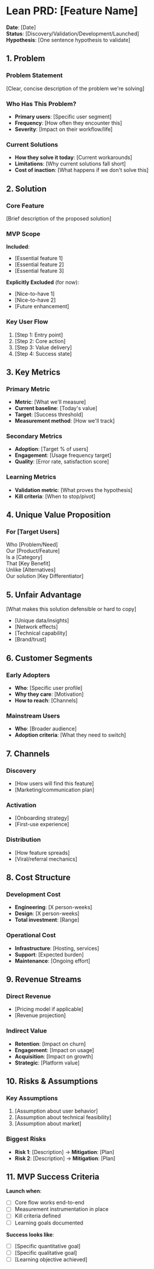 # Lean PRD: [Feature Name]

**Date**: [Date]  
**Status**: [Discovery/Validation/Development/Launched]  
**Hypothesis**: [One sentence hypothesis to validate]

## 1. Problem

### Problem Statement
[Clear, concise description of the problem we're solving]

### Who Has This Problem?
- **Primary users**: [Specific user segment]
- **Frequency**: [How often they encounter this]
- **Severity**: [Impact on their workflow/life]

### Current Solutions
- **How they solve it today**: [Current workarounds]
- **Limitations**: [Why current solutions fall short]
- **Cost of inaction**: [What happens if we don't solve this]

## 2. Solution

### Core Feature
[Brief description of the proposed solution]

### MVP Scope
**Included**:
- [Essential feature 1]
- [Essential feature 2]
- [Essential feature 3]

**Explicitly Excluded** (for now):
- [Nice-to-have 1]
- [Nice-to-have 2]
- [Future enhancement]

### Key User Flow
1. [Step 1: Entry point]
2. [Step 2: Core action]
3. [Step 3: Value delivery]
4. [Step 4: Success state]

## 3. Key Metrics

### Primary Metric
- **Metric**: [What we'll measure]
- **Current baseline**: [Today's value]
- **Target**: [Success threshold]
- **Measurement method**: [How we'll track]

### Secondary Metrics
- **Adoption**: [Target % of users]
- **Engagement**: [Usage frequency target]
- **Quality**: [Error rate, satisfaction score]

### Learning Metrics
- **Validation metric**: [What proves the hypothesis]
- **Kill criteria**: [When to stop/pivot]

## 4. Unique Value Proposition

### For [Target Users]
Who [Problem/Need]  
Our [Product/Feature]  
Is a [Category]  
That [Key Benefit]  
Unlike [Alternatives]  
Our solution [Key Differentiator]

## 5. Unfair Advantage

[What makes this solution defensible or hard to copy]
- [Unique data/insights]
- [Network effects]
- [Technical capability]
- [Brand/trust]

## 6. Customer Segments

### Early Adopters
- **Who**: [Specific user profile]
- **Why they care**: [Motivation]
- **How to reach**: [Channels]

### Mainstream Users
- **Who**: [Broader audience]
- **Adoption criteria**: [What they need to switch]

## 7. Channels

### Discovery
- [How users will find this feature]
- [Marketing/communication plan]

### Activation
- [Onboarding strategy]
- [First-use experience]

### Distribution
- [How feature spreads]
- [Viral/referral mechanics]

## 8. Cost Structure

### Development Cost
- **Engineering**: [X person-weeks]
- **Design**: [X person-weeks]
- **Total investment**: [Range]

### Operational Cost
- **Infrastructure**: [Hosting, services]
- **Support**: [Expected burden]
- **Maintenance**: [Ongoing effort]

## 9. Revenue Streams

### Direct Revenue
- [Pricing model if applicable]
- [Revenue projection]

### Indirect Value
- **Retention**: [Impact on churn]
- **Engagement**: [Impact on usage]
- **Acquisition**: [Impact on growth]
- **Strategic**: [Platform value]

## 10. Risks & Assumptions

### Key Assumptions
1. [Assumption about user behavior]
2. [Assumption about technical feasibility]
3. [Assumption about market]

### Biggest Risks
- **Risk 1**: [Description] → **Mitigation**: [Plan]
- **Risk 2**: [Description] → **Mitigation**: [Plan]

## 11. MVP Success Criteria

**Launch when**:
- [ ] Core flow works end-to-end
- [ ] Measurement instrumentation in place
- [ ] Kill criteria defined
- [ ] Learning goals documented

**Success looks like**:
- [ ] [Specific quantitative goal]
- [ ] [Specific qualitative goal]
- [ ] [Learning objective achieved]